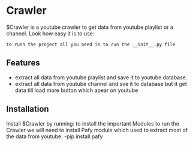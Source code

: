 
Crawler
========

$Crawler is a youtube crawler to get data from youtube playlist or a channel.
Look how easy it is to use:

    to runn the project all you need is to run the __init__.py file

Features
--------

- extract all data from youtube playlist and save it to youtube database.
- extract all data from youtube channel and sve it to database but it get data till load more button which apear on youtube

Installation
------------

Install $Crawler by running:
       to install the important Modules to run the Crawler we will need to install Pafy module which used to extract most of the data from youtube:
              -pip install pafy

